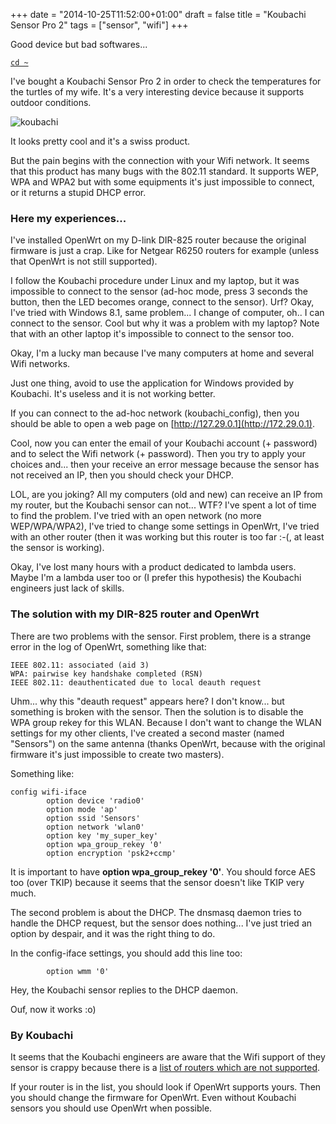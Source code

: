 +++
date = "2014-10-25T11:52:00+01:00"
draft = false
title = "Koubachi Sensor Pro 2"
tags = ["sensor", "wifi"]
+++

Good device but bad softwares...

<!--more-->

[`cd ~`](/)

I've bought a Koubachi Sensor Pro 2 in order to check the temperatures for the
turtles of my wife. It's a very interesting device because it supports outdoor
conditions.

![koubachi](/img/koubachi.png)

It looks pretty cool and it's a swiss product.

But the pain begins with the connection with your Wifi network. It seems that
this product has many bugs with the 802.11 standard. It supports WEP, WPA and
WPA2 but with some equipments it's just impossible to connect, or it returns a
stupid DHCP error.

### Here my experiences...

I've installed OpenWrt on my D-link DIR-825 router because the original firmware
is just a crap. Like for Netgear R6250 routers for example (unless that OpenWrt
is not still supported).

I follow the Koubachi procedure under Linux and my laptop, but it was impossible
to connect to the sensor (ad-hoc mode, press 3 seconds the button, then the LED
becomes orange, connect to the sensor). Urf? Okay, I've tried with Windows 8.1,
same problem... I change of computer, oh.. I can connect to the sensor. Cool but
why it was a problem with my laptop? Note that with an other laptop it's
impossible to connect to the sensor too.

Okay, I'm a lucky man because I've many computers at home and several Wifi
networks.

Just one thing, avoid to use the application for Windows provided by Koubachi.
It's useless and it is not working better.

If you can connect to the ad-hoc network (koubachi_config), then you should be
able to open a web page on [http://127.29.0.1](http://172.29.0.1).

Cool, now you can enter the email of your Koubachi account (+ password) and to
select the Wifi network (+ password). Then you try to apply your choices and...
then your receive an error message because the sensor has not received an IP,
then you should check your DHCP.

LOL, are you joking? All my computers (old and new) can receive an IP from my
router, but the Koubachi sensor can not... WTF? I've spent a lot of time to find
the problem. I've tried with an open network (no more WEP/WPA/WPA2), I've tried
to change some settings in OpenWrt, I've tried with an other router (then it was
working but this router is too far :-(, at least the sensor is working).

Okay, I've lost many hours with a product dedicated to lambda users. Maybe I'm a
lambda user too or (I prefer this hypothesis) the Koubachi engineers just lack
of skills.

### The solution with my DIR-825 router and OpenWrt

There are two problems with the sensor. First problem, there is a strange error
in the log of OpenWrt, something like that:

```text
IEEE 802.11: associated (aid 3)
WPA: pairwise key handshake completed (RSN)
IEEE 802.11: deauthenticated due to local deauth request
```

Uhm... why this "deauth request" appears here? I don't know... but something is
broken with the sensor. Then the solution is to disable the WPA group rekey for
this WLAN. Because I don't want to change the WLAN settings for my other
clients, I've created a second master (named "Sensors") on the same antenna
(thanks OpenWrt, because with the original firmware it's just impossible to
create two masters).

Something like:

```text
config wifi-iface
        option device 'radio0'
        option mode 'ap'
        option ssid 'Sensors'
        option network 'wlan0'
        option key 'my_super_key'
        option wpa_group_rekey '0'
        option encryption 'psk2+ccmp'
```

It is important to have **option wpa_group_rekey '0'**. You should force AES too
(over TKIP) because it seems that the sensor doesn't like TKIP very much.

The second problem is about the DHCP. The dnsmasq daemon tries to handle the
DHCP request, but the sensor does nothing... I've just tried an option by
despair, and it was the right thing to do.

In the config-iface settings, you should add this line too:

```text
        option wmm '0'
```

Hey, the Koubachi sensor replies to the DHCP daemon.

Ouf, now it works :o)

### By Koubachi

It seems that the Koubachi engineers are aware that the Wifi support of they
sensor is crappy because there is a
[list of routers which are not supported](http://support.koubachi.com/customer/portal/articles/875486).

If your router is in the list, you should look if OpenWrt supports yours. Then
you should change the firmware for OpenWrt. Even without Koubachi sensors you
should use OpenWrt when possible.
